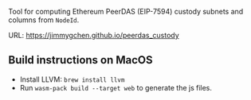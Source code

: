 Tool for computing Ethereum PeerDAS (EIP-7594) custody subnets and columns from `NodeId`.

URL: https://jimmygchen.github.io/peerdas_custody

## Build instructions on MacOS

- Install LLVM: `brew install llvm`
- Run `wasm-pack build --target web` to generate the js files.